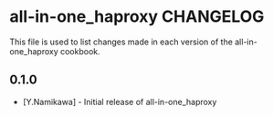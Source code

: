 all-in-one_haproxy CHANGELOG
============================

This file is used to list changes made in each version of the all-in-one_haproxy cookbook.

0.1.0
-----
- [Y.Namikawa] - Initial release of all-in-one_haproxy
